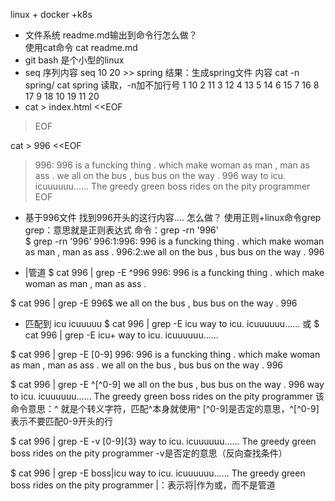 linux + docker +k8s
- 文件系统  readme.md输出到命令行怎么做？  
使用cat命令 cat readme.md
- git bash 是个小型的linux
- seq 序列内容
 seq 10 20 >> spring
 结果：生成spring文件
 内容 cat -n spring/ cat spring 读取，-n加不加行号
     1  10
     2  11
     3  12
     4  13
     5  14
     6  15
     7  16
     8  17
     9  18
    10  19
    11  20
- cat > index.html <<EOF
> <html>
>     <head><title></title></head>
> <body></body>
> </html>
> EOF

 cat > 996 <<EOF
> 996: 996 is a funcking thing . which make woman as man , man as ass .
> we all on the bus , bus bus on the way . 996
> way to icu. icuuuuuu......
> The greedy green boss rides on the pity programmer
> EOF

- 基于996文件 找到996开头的这行内容.... 怎么做？
使用正则+linux命令grep
grep：意思就是正则表达式
命令：grep -rn '996'   
$ grep -rn '996'
996:1:996: 996 is a funcking thing . which make woman as man , man as ass .
996:2:we all on the bus , bus bus on the way . 996

- |管道 
$ cat 996 | grep -E ^996
996: 996 is a funcking thing . which make woman as man , man as ass .

$ cat 996 | grep -E 996$
we all on the bus , bus bus on the way . 996

- 匹配到 icu icuuuuu
$ cat 996 | grep -E icu
way to icu. icuuuuuu......
或
$ cat 996 | grep -E icu+
way to icu. icuuuuuu......

$ cat 996 | grep -E [0-9]
996: 996 is a funcking thing . which make woman as man , man as ass .
we all on the bus , bus bus on the way . 996

$ cat 996 | grep -E ^[\^0-9]
we all on the bus , bus bus on the way . 996
way to icu. icuuuuuu......
The greedy green boss rides on the pity programmer
该命令意思：\^ 就是个转义字符，匹配^本身就使用\^
[^0-9]是否定的意思，^[\^0-9]表示不要匹配0-9开头的行

$ cat 996 | grep -E -v [0-9]{3}
way to icu. icuuuuuu......
The greedy green boss rides on the pity programmer
-v是否定的意思（反向查找条件）

$ cat 996 | grep -E boss\|icu
way to icu. icuuuuuu......
The greedy green boss rides on the pity programmer
\|：表示将|作为或，而不是管道
